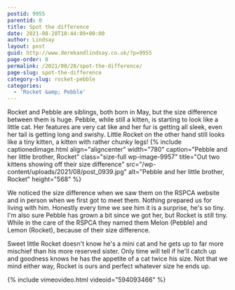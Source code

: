 ```yaml
---
postid: 9955
parentid: 0
title: Spot the difference
date: 2021-08-28T10:44:09+00:00
author: Lindsay
layout: post
guid: http://www.derekandlindsay.co.uk/?p=9955
page-order: 0
permalink: /2021/08/28/spot-the-difference/
page-slug: spot-the-difference
category-slug: rocket-pebble
categories:
  - 'Rocket &amp; Pebble'
---
```

Rocket and Pebble are siblings, both born in May, but the size difference between them is huge. Pebble, while still a kitten, is starting to look like a little cat. Her features are very cat like and her fur is getting all sleek, even her tail is getting long and swishy. Little Rocket on the other hand still looks like a tiny kitten, a kitten with rather chunky legs! {% include captionedimage.html align="aligncenter" width="780" caption="Pebble and her little brother, Rocket" class="size-full wp-image-9957" title="Out two kittens showing off their size difference" src="/wp-content/uploads/2021/08/post_0939.jpg" alt="Pebble and her little brother, Rocket" height="568" %} 

We noticed the size difference when we saw them on the RSPCA website and in person when we first got to meet them. Nothing prepared us for living with him. Honestly every time we see him it is a surprise, he's so tiny. I'm also sure Pebble has grown a bit since we got her, but Rocket is still tiny. While in the care of the RSPCA they named them Melon (Pebble) and Lemon (Rocket), because of their size difference.

Sweet little Rocket doesn't know he's a mini cat and he gets up to far more mischief than his more reserved sister. Only time will tell if he'll catch up and goodness knows he has the appetite of a cat twice his size. Not that we mind either way, Rocket is ours and perfect whatever size he ends up.

{% include vimeovideo.html videoid="594093466" %}